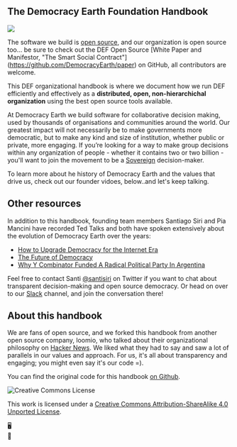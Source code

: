 ## The Democracy Earth Foundation Handbook


<img src= add image here>

The software we build is [open source](http://github.com/DemcracyEarth/), and our organization is open source too... be sure to check out the DEF Open Source [White Paper and Manifestor, "The Smart Social Contract"] (https://github.com/DemocracyEarth/paper) on GitHub, all contributors are welcome. 

This DEF organizational handbook is where we document how we run DEF efficiently and effectively as a **distributed, open, non-hierarchichal organization** using the best open source tools available.  

At Democracy Earth we build software for collaborative decision making, used by thousands of organisations and communities around the world. Our greatest impact will not necessarily be to make governments more democratic, but to make any kind and size of institution, whether public or private, more engaging. If you’re looking for a way to make group decisions within any organization of people - whether it contains two or two billion - you'll want to join the movement to be a [Sovereign](https://github.com/DemocracyEarth/sovereign) decision-maker. 

To learn more about he history of Democracy Earth and the values that drive us, check out our founder vidoes, below..and let's keep talking.


## Other resources 

In addition to this handbook, founding team members Santiago Siri and Pia Mancini have recorded Ted Talks and both have spoken extensively about the evolution of Democracy Earth over the years:

* [How to Upgrade Democracy for the Internet Era](https://www.ted.com/talks/pia_mancini_how_to_upgrade_democracy_for_the_internet_era)
* [The Future of Democracy](https://www.youtube.com/watch?v=yGmGWZCE4h0)
* [Why Y Combinator Funded A Radical Political Party In Argentina](https://www.fastcompany.com/3043388/why-y-combinator-funded-a-radical-political-party-in-argentina)

Feel free to contact Santi [@santisiri](https://twitter.com/santisiri) on Twitter if you want to chat about transparent decision-making and open source democracy. Or head on over to our [Slack](https://democracyearth.slack.com/messages/G6PSJHV8W/convo/C099CSN93-1505000928.000014/) channel, and join the conversation there! 

## About this handbook

We are fans of open source, and we forked this handbook from another open source company, loomio, who talked about their organizational philosophy on [Hacker News](https://news.ycombinator.com/item?id=12348909). We liked what they had to say and saw a lot of parallels in our values and approach.  For us, it's all about transparency and engaging;  you might even say it's our code =).

You can find the original code for this handbook [on Github](https://github.com/loomio/loomio-coop-handbook).

<img src="https://i.creativecommons.org/l/by-sa/3.0/88x31.png" class="img-right" alt="Creative Commons License" />

This work is licensed under a [Creative Commons Attribution-ShareAlike 4.0 Unported License](http://creativecommons.org/licenses/by-sa/4.0/).

<div class="mobile-hidden">🖥</div>
<div class="mobile-visible">📱</div>
